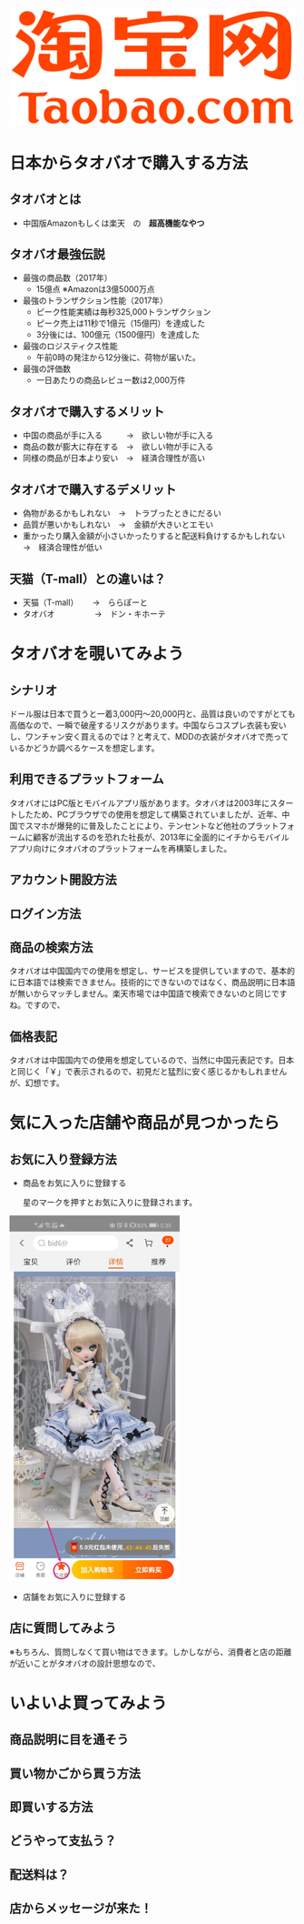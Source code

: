 ![タオバオロゴ](/images/taobao_logo.png) 
# 日本からタオバオで購入する方法
## タオバオとは
- 中国版Amazonもしくは楽天　の　**超高機能なやつ**
## タオバオ最強伝説
- 最強の商品数（2017年）
    - 15億点 ※Amazonは3億5000万点
- 最強のトランザクション性能（2017年）
    - ピーク性能実績は毎秒325,000トランザクション
    - ピーク売上は11秒で1億元（15億円）を達成した
    - 3分後には、100億元（1500億円）を達成した
- 最強のロジスティクス性能
    - 午前0時の発注から12分後に、荷物が届いた。
- 最強の評価数
    - 一日あたりの商品レビュー数は2,000万件
## タオバオで購入するメリット
- 中国の商品が手に入る　　　→　欲しい物が手に入る
- 商品の数が膨大に存在する　→　欲しい物が手に入る
- 同様の商品が日本より安い　→　経済合理性が高い
## タオバオで購入するデメリット
- 偽物があるかもしれない　→　トラブったときにだるい
- 品質が悪いかもしれない　→　金額が大きいとエモい
- 重かったり購入金額が小さいかったりすると配送料負けするかもしれない　→　経済合理性が低い
## 天猫（T-mall）との違いは？
- 天猫（T-mall）　 　→　ららぽーと
- タオバオ　　　　　→　ドン・キホーテ
# タオバオを覗いてみよう
## シナリオ
ドール服は日本で買うと一着3,000円～20,000円と、品質は良いのですがとても高価なので、一瞬で破産するリスクがあります。中国ならコスプレ衣装も安いし、ワンチャン安く買えるのでは？と考えて、MDDの衣装がタオバオで売っているかどうか調べるケースを想定します。
## 利用できるプラットフォーム
タオバオにはPC版とモバイルアプリ版があります。タオバオは2003年にスタートしたため、PCブラウザでの使用を想定して構築されていましたが、近年、中国でスマホが爆発的に普及したことにより、テンセントなど他社のプラットフォームに顧客が流出するのを恐れた社長が、2013年に全面的にイチからモバイルアプリ向けにタオバオのプラットフォームを再構築しました。
## アカウント開設方法
## ログイン方法
## 商品の検索方法
タオバオは中国国内での使用を想定し、サービスを提供していますので、基本的に日本語では検索できません。技術的にできないのではなく、商品説明に日本語が無いからマッチしません。楽天市場では中国語で検索できないのと同じですね。ですので、
## 価格表記
タオバオは中国国内での使用を想定しているので、当然に中国元表記です。日本と同じく「￥」で表示されるので、初見だと猛烈に安く感じるかもしれませんが、幻想です。
# 気に入った店舗や商品が見つかったら
## お気に入り登録方法
- 商品をお気に入りに登録する
  
  星のマークを押すとお気に入りに登録されます。

<img width="300" alt="代替テキスト" src="./images/fav_item.jpg">
  
- 店舗をお気に入りに登録する

## 店に質問してみよう
※もちろん、質問しなくて買い物はできます。しかしながら、消費者と店の距離が近いことがタオバオの設計思想なので、
# いよいよ買ってみよう
## 商品説明に目を通そう
## 買い物かごから買う方法
## 即買いする方法
## どうやって支払う？
## 配送料は？
## 店からメッセージが来た！
